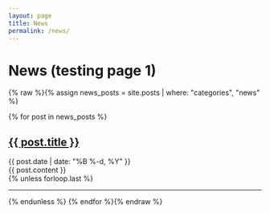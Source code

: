 ```yaml
---
layout: page
title: News
permalink: /news/
---
```


# News (testing page 1)

{% raw %}{% assign news_posts = site.posts | where: "categories", "news" %}

{% for post in news_posts %}
<article>
  <h2><a href="{{ post.url }}">{{ post.title }}</a></h2>
  <time>{{ post.date | date: "%B %-d, %Y" }}</time>
  <div>{{ post.content }}</div>
</article>
{% unless forloop.last %}<hr>{% endunless %}
{% endfor %}{% endraw %}
